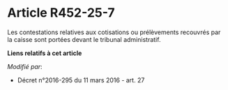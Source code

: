 # Article R452-25-7

Les contestations relatives aux cotisations ou prélèvements recouvrés par la caisse sont portées devant le tribunal
administratif.

**Liens relatifs à cet article**

_Modifié par_:

  - Décret n°2016-295 du 11 mars 2016 - art. 27

